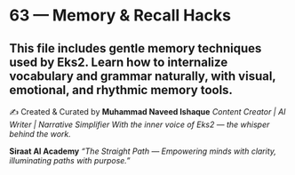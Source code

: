# 63 — Memory & Recall Hacks

This file includes gentle memory techniques used by Eks2. Learn how to internalize vocabulary and grammar naturally, with visual, emotional, and rhythmic memory tools.
---
✍️ Created & Curated by
**Muhammad Naveed Ishaque**
*Content Creator | AI Writer | Narrative Simplifier*
*With the inner voice of Eks2 — the whisper behind the work.*

**Siraat AI Academy**
*“The Straight Path — Empowering minds with clarity, illuminating paths with purpose.”*
